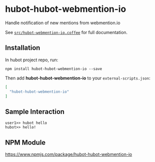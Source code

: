 # hubot-hubot-webmention-io

Handle notification of new mentions from webmention.io

See [`src/hubot-webmention-io.coffee`](src/hubot-webmention-io.coffee) for full documentation.

## Installation

In hubot project repo, run:

`npm install hubot-hubot-webmention-io --save`

Then add **hubot-hubot-webmention-io** to your `external-scripts.json`:

```json
[
  "hubot-hubot-webmention-io"
]
```

## Sample Interaction

```
user1>> hubot hello
hubot>> hello!
```

## NPM Module

https://www.npmjs.com/package/hubot-hubot-webmention-io
